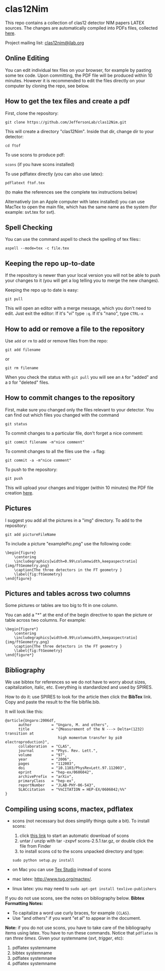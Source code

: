 # clas12Nim

This repo contains a collection of clas12 detector NIM papers LATEX sources.
The changes are automatically compiled into PDFs files, collected [here](http://clasweb.jlab.org/12gev/nims/?C=M;O=D).

Project mailing list: <clas12nim@jlab.org>

Online Editing
--------------

You can edit individual tex files on your browser, for example by pasting some tex code. Upon committing, the PDF file will be produced within 10 minutes. However it is recommended to edit the files directly on your computer by cloning the repo, see below.


How to get the tex files and create a pdf
------------------------------------------

First, clone the repository: 

```git clone https://github.com/JeffersonLab/clas12Nim.git```

This will create a directory "clas12Nim". Inside that dir, change dir to your detector:

   `cd ftof`

To use scons to produce pdf:

   
   `scons` (if you have scons installed)


To use pdflatex directly (you can also use latex):

  `pdflatext ftof.tex`

(to make the references see the complete tex instructions below)

Alternatively (on an Apple computer with latex installed) you can use MacTex to open the main file, which has the same name as the system (for example: svt.tex for svt).



Spell Checking
------------

You can use the command aspell to check the spelling of tex files::

`aspell --mode=tex -c file.tex`



Keeping the repo up-to-date
---------------------------

If the repository is newer than your local version you will not be able to push your changes to it (you will get a log telling you to merge the new changes). 

Keeping the repo up to date is easy: 

`git pull`

This will open an editor with a merge message, which you don't need to edit. 
Just exit the editor: If it's "vi" type ```:q```. If it's "nano", type ```CTRL-x```

How to add or remove a file to the repository
---------------------------------------------

Use `add` or `rm` to add or remove files from the repo:

`git add filename`

or

`git rm filename`

When you check the status with `git pull` you will see an `A` for "added" and a `D` for "deleted" files.


How to commit changes to the repository
---------------------------------------

First, make sure you changed only the files relevant to your detector. You can find out which files you changed with the command

`git status`

To commit changes to a particular file, don't forget a nice comment:

`git commit filename -m"nice comment"`

To commit changes to all the files use the `-a` flag:

`git commit -a -m"nice comment"`


To push to the repository:

`git push`

This will upload your changes and trigger (within 10 minutes) the PDF file creation [here](http://clasweb.jlab.org/12gev/nims/?C=M;O=D).


Pictures
--------

I suggest you add all the pictures in a "img" directory. To add to the repository:

`git add pictureFileName`

To include a picture "examplePic.png" use the following code:

```
\begin{figure}
	\centering
	\includegraphics[width=0.99\columnwidth,keepaspectratio]{img/ftGeometry.png}
	\caption{The three detectors in the FT geometry }
	\label{fig:ftGeometry}
\end{figure}
```


Pictures and tables across two columns
--------------------------------------

Some pictures or tables are too big to fit in one column. 

You can add a "*" at the end of the begin directive to span the picture or table across two columns.
For example:

```
\begin{figure*}
	\centering
	\includegraphics[width=0.99\columnwidth,keepaspectratio]{img/ftGeometry.png}
	\caption{The three detectors in the FT geometry }
	\label{fig:ftGeometry}
\end{figure*}
```


Bibliography
------------

We use bibtex for references so we do not have to worry about sizes, capitalization, italic, etc. Everything is standardized and used by SPIRES.

How to do it: use SPIRES to look for the article then click the **BibTex** link. Copy and paste the result to the file bibfile.bib. 

It will look like this:

```
@article{Ungaro:2006df,
      author         = "Ungaro, M. and others",
      title          = "{Measurement of the N ---> Delta+(1232) transition at
                        high momentum transfer by pi0 electroproduction}",
      collaboration  = "CLAS",
      journal        = "Phys. Rev. Lett.",
      volume         = "97",
      year           = "2006",
      pages          = "112003",
      doi            = "10.1103/PhysRevLett.97.112003",
      eprint         = "hep-ex/0606042",
      archivePrefix  = "arXiv",
      primaryClass   = "hep-ex",
      reportNumber   = "JLAB-PHY-06-543",
      SLACcitation   = "%%CITATION = HEP-EX/0606042;%%"
}

```



Compiling using scons, mactex, pdflatex
---------------------------------------

- scons (not necessary but does simplify things quite a bit). To install scons: 
  
  1. click [this link](https://sourceforge.net/projects/scons/files/scons/2.5.1/scons-2.5.1.tar.gz/download) to start an automatic download of scons
  2. untar / unzip with tar -zxpvf scons-2.5.1.tar.gz, or double click the file from Finder
  3. to install scons cd to the scons unpacked directory and type:
  
   `sudo python setup.py install`

- on Mac you can use [Tex Studio](https://www.texstudio.org) instead of scons
- mac latex:  http://www.tug.org/mactex/. 
- linux latex: you may need to `sudo apt-get install texlive-publishers`

If you do not use scons, see the notes on bibliography below.
**Bibtex Formatting Notes:** 

 - To capitalize a word use curly braces, for example ```{CLAS}```.
 - Use "and others" if you want "et al" to appear in the document.

**Note:** if you do not use scons, you have to take care of the bibliography items using latex. You have to run these commands. Notice that ```pdflatex``` is ran *three times*. Given your systemname (*svt*, *trigger*, etc):

1. pdflatex systemname
2. bibtex systemname
3. pdflatex systemname
4. pdflatex systemname



